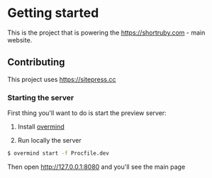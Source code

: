 # Getting started

This is the project that is powering the https://shortruby.com - main website.

## Contributing

This project uses https://sitepress.cc

### Starting the server

First thing you'll want to do is start the preview server:

1. Install [overmind](https://github.com/DarthSim/overmind)

2. Run locally the server

```sh
$ overmind start -f Procfile.dev
```

Then open http://127.0.0.1:8080 and you'll see the main page
